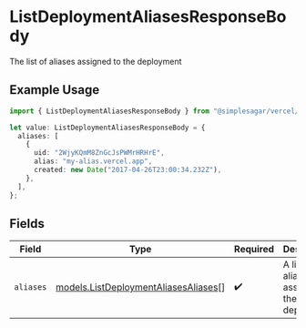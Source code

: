 # ListDeploymentAliasesResponseBody

The list of aliases assigned to the deployment

## Example Usage

```typescript
import { ListDeploymentAliasesResponseBody } from "@simplesagar/vercel/models/listdeploymentaliasesop.js";

let value: ListDeploymentAliasesResponseBody = {
  aliases: [
    {
      uid: "2WjyKQmM8ZnGcJsPWMrHRHrE",
      alias: "my-alias.vercel.app",
      created: new Date("2017-04-26T23:00:34.232Z"),
    },
  ],
};
```

## Fields

| Field                                                                              | Type                                                                               | Required                                                                           | Description                                                                        |
| ---------------------------------------------------------------------------------- | ---------------------------------------------------------------------------------- | ---------------------------------------------------------------------------------- | ---------------------------------------------------------------------------------- |
| `aliases`                                                                          | [models.ListDeploymentAliasesAliases](../models/listdeploymentaliasesaliases.md)[] | :heavy_check_mark:                                                                 | A list of the aliases assigned to the deployment                                   |